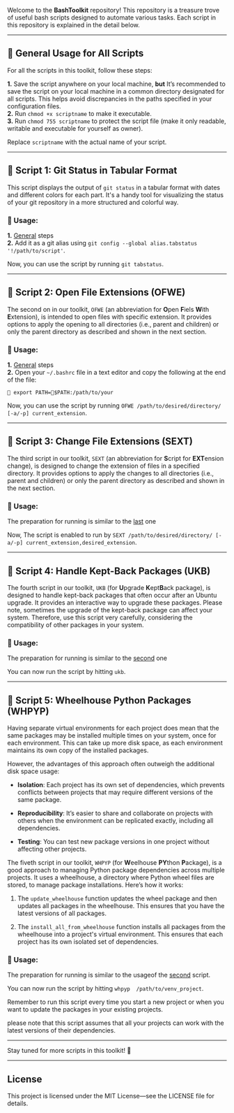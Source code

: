 
Welcome to the **BashToolkit** repository! This repository is a treasure trove of useful bash scripts designed to automate various tasks. Each script in this repository is explained in the detail below.

---
## 📝 General Usage for All Scripts

For all the scripts in this toolkit, follow these steps:

**1.** Save the script anywhere on your local machine, **but** It’s recommended to save the script on your local machine
in a common directory designated for all scripts. This helps avoid discrepancies in the paths specified in your 
configuration files.<br>
**2.** Run `chmod +x scriptname` to make it executable.<br>
**3.** Run `chmod 755 scriptname` to protect the script file (make it only readable, writable and executable for yourself as owner).

Replace `scriptname` with the actual name of your script.

---

## 📄 Script 1: Git Status in Tabular Format

This script displays the output of `git status` in a tabular format with dates and different colors for each part. It's
a handy tool for visualizing the status of your git repository in a more structured and colorful way.

### 🚀 Usage:

**1.** [General](#-general-usage-for-all-scripts) steps<br>
**2.** Add it as a git alias using `git config --global alias.tabstatus '!/path/to/script'`.

Now, you can use the script by running `git tabstatus`.

---

## 📄 Script 2: Open File Extensions (OFWE)

The second on in our toolkit, `OFWE` (an abbreviation for **O**pen  **F**iels **W**ith **E**xtension), is intended to 
open files with specific extension. It provides options to apply the opening to all directories 
(i.e., parent and children) or only the parent directory as described and shown in the next section. 

### 🚀 Usage:

**1.** [General](#-general-usage-for-all-scripts) steps<br>
**2.** Open your `~/.bashrc` file in a text editor and copy the following at the end of the file:<br>

`🔵 export PATH=🔴$PATH:/path/to/your`

Now, you can use the script by running `OFWE /path/to/desired/directory/ [-a/-p] current_extension`.

---

## 📄 Script 3: Change File Extensions (SEXT)

The third script in our toolkit, `SEXT` (an abbreviation for **S**cript for **EXT**ension change), is designed to 
change the extension of files in a specified directory. It provides options to apply the changes to all directories 
(i.e., parent and children) or only the parent directory as described and shown in the next section. 

### 🚀 Usage:


The preparation for running is similar to the [last](#-usage-1) one

Now, The script is enabled to run by `SEXT /path/to/desired/directory/ [-a/-p] current_extension,desired_extension`.

---

## 📄 Script 4: Handle Kept-Back Packages (UKB)

The fourth script in our toolkit, `UKB` (for **U**pgrade **K**ept**B**ack package), is designed to handle kept-back packages that often occur after an Ubuntu upgrade. It provides an interactive way to upgrade these packages. Please note, sometimes the upgrade of the kept-back package can affect your system. Therefore, use this script very carefully, considering the compatibility of other packages in your system.

### 🚀 Usage:

The preparation for running is similar to the [second](#-usage-1) one


You can now run the script by hitting `ukb`.



---

## 📄 Script 5: Wheelhouse Python Packages (WHPYP)
Having separate virtual environments for each project does mean that the same packages may be installed multiple times on your system, once for each environment. This can take up more disk space, as each environment maintains its own copy of the installed packages.

However, the advantages of this approach often outweigh the additional disk space usage:

- **Isolation**: 
Each project has its own set of dependencies, which prevents conflicts between projects that may require different versions of the same package.

- **Reproducibility**:
It’s easier to share and collaborate on projects with others when the environment can be replicated exactly, including all dependencies.

- **Testing**:
You can test new package versions in one project without affecting other projects.

The fiveth script in our toolkit, `WHPYP` (for **W**eelhouse **PY**thon **P**ackage), is a good approach to managing Python package dependencies across multiple projects. It uses a wheelhouse, a directory where Python wheel files are stored, to manage package installations. Here’s how it works:

1. The `update_wheelhouse` function updates the wheel package and then updates all packages in the wheelhouse. This ensures that you have the latest versions of all packages.

2. The `install_all_from_wheelhouse` function installs all packages from the wheelhouse into a project's virtual environment. This ensures that each project has its own isolated set of dependencies.

### 🚀 Usage:

The preparation for running is similar to the usageof the [second](#-usage-1) script.


You can now run the script by hitting `whpyp  /path/to/venv_project`.

Remember to run this script every time you start a new project or when you want to update the packages in your existing projects.

please note that this script assumes that all your projects can work with the latest versions of their dependencies.



---
Stay tuned for more scripts in this toolkit! 🎉

---

## License

This project is licensed under the MIT License—see the LICENSE file for details.
